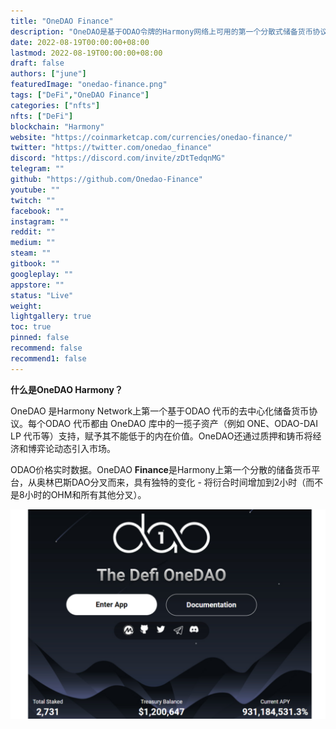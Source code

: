 ```yaml
---
title: "OneDAO Finance"
description: "OneDAO是基于ODAO令牌的Harmony网络上可用的第一个分散式储备货币协议。"
date: 2022-08-19T00:00:00+08:00
lastmod: 2022-08-19T00:00:00+08:00
draft: false
authors: ["june"]
featuredImage: "onedao-finance.png"
tags: ["DeFi","OneDAO Finance"]
categories: ["nfts"]
nfts: ["DeFi"]
blockchain: "Harmony"
website: "https://coinmarketcap.com/currencies/onedao-finance/"
twitter: "https://twitter.com/onedao_finance"
discord: "https://discord.com/invite/zDtTedqnMG"
telegram: ""
github: "https://github.com/Onedao-Finance"
youtube: ""
twitch: ""
facebook: ""
instagram: ""
reddit: ""
medium: ""
steam: ""
gitbook: ""
googleplay: ""
appstore: ""
status: "Live"
weight: 
lightgallery: true
toc: true
pinned: false
recommend: false
recommend1: false
---
```


**什么是OneDAO Harmony？**

OneDAO 是Harmony Network上第一个基于ODAO 代币的去中心化储备货币协议。每个ODAO 代币都由 OneDAO 库中的一揽子资产（例如 ONE、ODAO-DAI LP 代币等）支持，赋予其不能低于的内在价值。OneDAO还通过质押和铸币将经济和博弈论动态引入市场。

ODAO价格实时数据。OneDAO **Finance**是Harmony上第一个分散的储备货币平台，从奥林巴斯DAO分叉而来，具有独特的变化 - 将衍合时间增加到2小时（而不是8小时的OHM和所有其他分叉）。

![OneDAO Harmony](17.png)